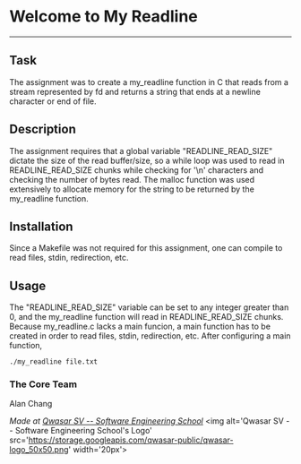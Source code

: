 # Welcome to My Readline
***

## Task
The assignment was to create a my_readline function in C that reads from a stream represented by fd and returns a string that ends at a newline character or end of file.

## Description
The assignment requires that a global variable "READLINE_READ_SIZE" dictate the size of the read buffer/size, so a while loop was used to read in READLINE_READ_SIZE chunks while 
checking for '\n' characters and checking the number of bytes read.  The malloc function was used extensively to allocate memory for the string to be returned by the my_readline function. 

## Installation
Since a Makefile was not required for this assignment, one can compile to read files, stdin, redirection, etc. 

## Usage
The "READLINE_READ_SIZE" variable can be set to any integer greater than 0, and the my_readline function will read in READLINE_READ_SIZE chunks.  Because my_readline.c lacks a main funcion,
a main function has to be created in order to read files, stdin, redirection, etc.  After configuring a main function, 
```
./my_readline file.txt
```

### The Core Team
Alan Chang

<span><i>Made at <a href='https://qwasar.io'>Qwasar SV -- Software Engineering School</a></i></span>
<span><img alt='Qwasar SV -- Software Engineering School's Logo' src='https://storage.googleapis.com/qwasar-public/qwasar-logo_50x50.png' width='20px'></span>
